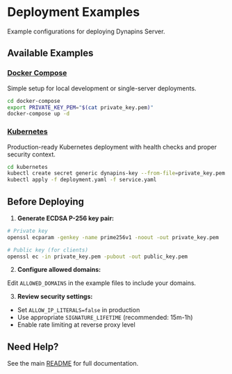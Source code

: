 # Deployment Examples

Example configurations for deploying Dynapins Server.

## Available Examples

### [Docker Compose](./docker-compose/)

Simple setup for local development or single-server deployments.

```bash
cd docker-compose
export PRIVATE_KEY_PEM="$(cat private_key.pem)"
docker-compose up -d
```

### [Kubernetes](./kubernetes/)

Production-ready Kubernetes deployment with health checks and proper security context.

```bash
cd kubernetes
kubectl create secret generic dynapins-key --from-file=private_key.pem
kubectl apply -f deployment.yaml -f service.yaml
```

## Before Deploying

1. **Generate ECDSA P-256 key pair:**

```bash
# Private key
openssl ecparam -genkey -name prime256v1 -noout -out private_key.pem

# Public key (for clients)
openssl ec -in private_key.pem -pubout -out public_key.pem
```

2. **Configure allowed domains:**

Edit `ALLOWED_DOMAINS` in the example files to include your domains.

3. **Review security settings:**

- Set `ALLOW_IP_LITERALS=false` in production
- Use appropriate `SIGNATURE_LIFETIME` (recommended: 15m-1h)
- Enable rate limiting at reverse proxy level

## Need Help?

See the main [README](../README.md) for full documentation.



